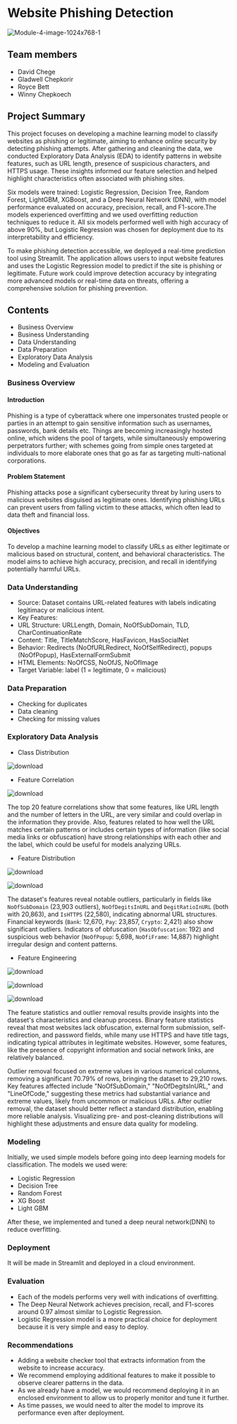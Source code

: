 # Website Phishing Detection
![Module-4-image-1024x768-1](https://github.com/user-attachments/assets/895111b5-fb3c-4638-97b9-7df1089321d7)


## Team members
 - David Chege
 - Gladwell Chepkorir
 - Royce Bett
 - Winny Chepkoech

 ## Project Summary

This project focuses on developing a machine learning model to classify websites as phishing or legitimate, aiming to enhance online security by detecting phishing attempts. After gathering and cleaning the data, we conducted Exploratory Data Analysis (EDA) to identify patterns in website features, such as URL length, presence of suspicious characters, and HTTPS usage. These insights informed our feature selection and helped highlight characteristics often associated with phishing sites. 

Six models were trained: Logistic Regression, Decision Tree, Random Forest, LightGBM, XGBoost, and a Deep Neural Network (DNN), with model performance evaluated on accuracy, precision, recall, and F1-score.The models experienced overfitting and we used overfitting reduction techniques to reduce it. All six models performed well with high accuracy of above 90%, but Logistic Regression was chosen for deployment due to its interpretability and efficiency.

To make phishing detection accessible, we deployed a real-time prediction tool using Streamlit. The application allows users to input website features and uses the Logistic Regression model to predict if the site is phishing or legitimate. Future work could improve detection accuracy by integrating more advanced models or real-time data on threats, offering a comprehensive solution for phishing prevention.


## Contents
 - Business Overview
 - Business Understanding
 - Data Understanding
 - Data Preparation
 - Exploratory Data Analysis
 - Modeling and Evaluation


### Business Overview
#### Introduction
Phishing is a type of cyberattack where one impersonates trusted people or parties in an attempt to gain sensitive information such as usernames, passwords, bank details etc.
Things are becoming increasingly hosted online, which widens the pool of targets, while simultaneously empowering perpetrators further; with schemes going from simple ones targeted at individuals to more elaborate ones that go as far as targeting multi-national corporations.

#### Problem Statement
Phishing attacks pose a significant cybersecurity threat by luring users to malicious websites disguised as legitimate ones. Identifying phishing URLs can prevent users from falling victim to these attacks, which often lead to data theft and financial loss.

#### Objectives
To develop a machine learning model to classify URLs as either legitimate or malicious based on structural, content, and behavioral characteristics. The model aims to achieve high accuracy, precision, and recall in identifying potentially harmful URLs.

### Data Understanding
-	Source: Dataset contains URL-related features with labels indicating legitimacy or malicious intent.
- Key Features:
-	URL Structure: URLLength, Domain, NoOfSubDomain, TLD, CharContinuationRate
-	Content: Title, TitleMatchScore, HasFavicon, HasSocialNet
-	Behavior: Redirects (NoOfURLRedirect, NoOfSelfRedirect), popups (NoOfPopup), HasExternalFormSubmit
-	HTML Elements: NoOfCSS, NoOfJS, NoOfImage
-	Target Variable: label (1 = legitimate, 0 = malicious)

### Data Preparation
- Checking for duplicates
- Data cleaning
- Checking for missing values

### Exploratory Data Analysis
- Class Distribution

![download](https://github.com/user-attachments/assets/bb248592-ef91-4703-b2ca-4d2061642394)

- Feature Correlation

![download](https://github.com/user-attachments/assets/c2af8627-484d-41cd-bd36-9ceeef768c83)

The top 20 feature correlations show that some features, like URL length and the number of letters in the URL, are very similar and could overlap in the information they provide. Also, features related to how well the URL matches certain patterns or includes certain types of information (like social media links or obfuscation) have strong relationships with each other and the label, which could be useful for models analyzing URLs.

- Feature Distribution

![download](https://github.com/user-attachments/assets/0ee009f8-8468-4e52-84c8-2a8615b6c8dc)
   
![download](https://github.com/user-attachments/assets/47a2c863-a5a4-4e8b-94c9-44ae1087cf08)

The dataset's features reveal notable outliers, particularly in fields like `NoOfSubDomain` (23,903 outliers), `NoOfDegitsInURL` and `DegitRatioInURL` (both with 20,863), and `IsHTTPS` (22,580), indicating abnormal URL structures. Financial keywords (`Bank`: 12,670, `Pay`: 23,857, `Crypto`: 2,421) also show significant outliers. Indicators of obfuscation (`HasObfuscation`: 192) and suspicious web behavior (`NoOfPopup`: 5,698, `NoOfiFrame`: 14,887) highlight irregular design and content patterns. 

- Feature Engineering

![download](https://github.com/user-attachments/assets/5ec9a7db-2b80-4a8f-a417-72465b062cca)

![download](https://github.com/user-attachments/assets/1660bca1-e430-4218-8170-d93394ff5494)

![download](https://github.com/user-attachments/assets/84529ec6-1252-41a0-ad7f-d1f83da75b6f)

The feature statistics and outlier removal results provide insights into the dataset's characteristics and cleanup process. Binary feature statistics reveal that most websites lack obfuscation, external form submission, self-redirection, and password fields, while many use HTTPS and have title tags, indicating typical attributes in legitimate websites. However, some features, like the presence of copyright information and social network links, are relatively balanced. 

Outlier removal focused on extreme values in various numerical columns, removing a significant 70.79% of rows, bringing the dataset to 29,210 rows. Key features affected include "NoOfSubDomain," "NoOfDegitsInURL," and "LineOfCode," suggesting these metrics had substantial variance and extreme values, likely from uncommon or malicious URLs. After outlier removal, the dataset should better reflect a standard distribution, enabling more reliable analysis. Visualizing pre- and post-cleaning distributions will highlight these adjustments and ensure data quality for modeling.

### Modeling

Initially, we used simple models before going into deep learning models for classification.
The models we used were:
- Logistic Regression
- Decision Tree
- Random Forest
- XG Boost
- Light GBM

After these, we implemented and tuned a deep neural network(DNN) to reduce overfitting.

### Deployment

It will be made in Streamlit and deployed in a cloud environment.

### Evaluation

 - Each of the models performs very well with indications of overfitting.
 - The Deep Neural Network achieves precision, recall, and F1-scores around 0.97 almost similar to Logistic Regression.
 - Logistic Regression model is a more practical choice for deployment because it is very simple and easy to deploy.

### Recommendations

- Adding a website checker tool that extracts information from the website to increase accuracy.
- We recommend employing additional features to make it possible to observe clearer patterns in the data.
- As we already have a model, we would recommend deploying it in an enclosed environment to allow us to properly monitor and tune it further.
- As time passes, we would need to alter the model to improve its performance even after deployment.
  


